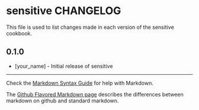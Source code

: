 sensitive CHANGELOG
===================

This file is used to list changes made in each version of the sensitive cookbook.

0.1.0
-----
- [your_name] - Initial release of sensitive

- - -
Check the [Markdown Syntax Guide](http://daringfireball.net/projects/markdown/syntax) for help with Markdown.

The [Github Flavored Markdown page](http://github.github.com/github-flavored-markdown/) describes the differences between markdown on github and standard markdown.
